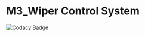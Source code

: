 # M3_Wiper Control System

[![Codacy Badge](https://api.codacy.com/project/badge/Grade/4db2d627217a49fdae6c626acc59a630)](https://app.codacy.com/gh/Jananitamilalagan/M3_Wiper-Control-System?utm_source=github.com&utm_medium=referral&utm_content=Jananitamilalagan/M3_Wiper-Control-System&utm_campaign=Badge_Grade_Settings)
